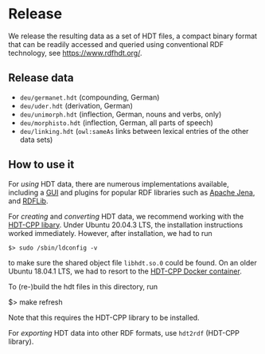 # Release

We release the resulting data as a set of HDT files, a compact binary format that
can be readily accessed and queried using conventional RDF technology, see https://www.rdfhdt.org/.

## Release data

- `deu/germanet.hdt` (compounding, German)
- `deu/uder.hdt` (derivation, German)
- `deu/unimorph.hdt` (inflection, German, nouns and verbs, only)
- `deu/morphisto.hdt` (inflection, German, all parts of speech)
- `deu/linking.hdt` (`owl:sameAs` links between lexical entries of the other data sets)

## How to use it

For *using* HDT data, there are numerous implementations available, including a [GUI](https://www.rdfhdt.org/what-is-hdt/downloads) and plugins
for popular RDF libraries such as [Apache Jena](https://www.rdfhdt.org/development/), and [RDFLib](https://github.com/RDFLib/rdflib-hdt).

For *creating* and *converting* HDT data, we recommend working with the [HDT-CPP libary](https://github.com/rdfhdt/hdt-cpp).
Under Ubuntu 20.04.3 LTS, the installation instructions worked immediately. However, after installation, we had
to run

    $> sudo /sbin/ldconfig -v

to make sure the shared object file `libhdt.so.0` could be found. On an older Ubuntu 18.04.1 LTS, we had to resort to
the [HDT-CPP Docker container](https://hub.docker.com/r/rdfhdt/hdt-cpp).

To (re-)build the hdt files in this directory, run

  $> make refresh

Note that this requires the HDT-CPP library to be installed.

For *exporting* HDT data into other RDF formats, use `hdt2rdf` (HDT-CPP library).
